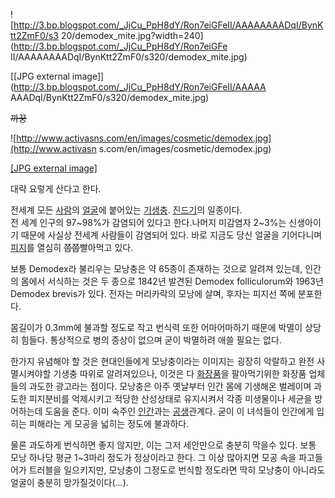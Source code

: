 ![http://3.bp.blogspot.com/_JjCu_PpH8dY/Ron7eiGFeII/AAAAAAAADqI/BynKtt2ZmF0/s3
20/demodex_mite.jpg?width=240](http://3.bp.blogspot.com/_JjCu_PpH8dY/Ron7eiGFe
II/AAAAAAAADqI/BynKtt2ZmF0/s320/demodex_mite.jpg)

[[JPG external image]](http://3.bp.blogspot.com/_JjCu_PpH8dY/Ron7eiGFeII/AAAAA
AAADqI/BynKtt2ZmF0/s320/demodex_mite.jpg)

<del>까꿍</del>

![http://www.activasns.com/en/images/cosmetic/demodex.jpg](http://www.activasn
s.com/en/images/cosmetic/demodex.jpg)

[[JPG external
image]](http://www.activasns.com/en/images/cosmetic/demodex.jpg)

  
대략 요렇게 산다고 한다.

전세계 모든 [사람](%EC%82%AC%EB%9E%8C.md)의 [얼굴](%EC%96%BC%EA%B5%B4.md)에 붙어있는
[기생충](%EA%B8%B0%EC%83%9D%EC%B6%A9.md).
[진드기](%EC%A7%84%EB%93%9C%EA%B8%B0.md)의 일종이다.  
전 세계 인구의 97~98%가 감염되어 있다고 한다.나머지 미감염자 2~3%는 신생아이기 때문에 사실상 전세계 사람들이 감염되어 있다. 바로
지금도 당신 얼굴을 기어다니며 [피지](%ED%94%BC%EC%A7%80.md)를 열심히 <del>쭙쭙</del>빨아먹고 있다.

보통 Demodex라 불리우는 모낭충은 약 65종이 존재하는 것으로 알려져 있는데, 인간의 몸에서 서식하는 것은 두 종으로 1842년 발견된
Demodex folliculorum와 1963년 Demodex brevis가 있다. 전자는 머리카락의 모낭에 살며, 후자는 피지선 쪽에
분포한다.

몸길이가 0.3mm에 불과할 정도로 작고 번식력 또한 어마어마하기 때문에 박멸이 상당히 힘들다. 통상적으로 병의 증상이 없으며 굳이 박멸하려
애쓸 필요는 없다.

한가지 유념해야 할 것은 현대인들에게 모낭충이라는 이미지는 굉장히 악랄하고 완전 사멸시켜야할 기생충 따위로 알려져있으나, 이것은 다
[화장품](%ED%99%94%EC%9E%A5%ED%92%88.md)을 팔아먹기위한 화장품 업체들의 과도한 광고라는 점이다. 모낭충은
아주 옛날부터 인간 몸에 기생해온 벌레이며 과도한 피지분비를 억제시키고 적당한 산성상태로 유지시켜서 각종 미생물이나 세균을 방어하는데 도움을
준다. 이미 숙주인 [인간](%EC%9D%B8%EA%B0%84.md)과는 [공생](%EA%B3%B5%EC%83%9D.md)관계다.
굳이 이 녀석들이 인간에게 입히는 피해라는 게 모공을 넓히는 정도에 불과하다.

물론 과도하게 번식하면 좋지 않지만, 이는 그저 세안만으로 충분히 막을수 있다. 보통 모낭 하나당 평균 1~3마리 정도가 정상이라고 한다.
그 이상 많아지면 모공 속을 파고들어가 트러블을 일으키지만, 모낭충이 그정도로 번식할 정도라면 딱히 모낭충이 아니라도 얼굴이 충분히
망가질것이다(...).


